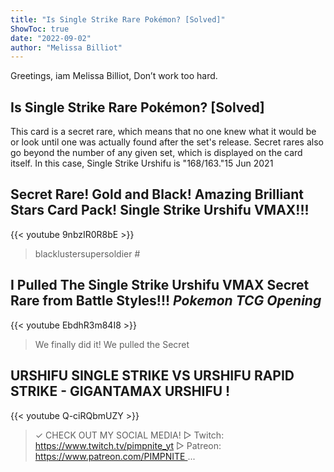 ```yaml
---
title: "Is Single Strike Rare Pokémon? [Solved]"
ShowToc: true 
date: "2022-09-02"
author: "Melissa Billiot" 
---
```


Greetings, iam Melissa Billiot, Don’t work too hard.
## Is Single Strike Rare Pokémon? [Solved]
This card is a secret rare, which means that no one knew what it would be or look until one was actually found after the set's release. Secret rares also go beyond the number of any given set, which is displayed on the card itself. In this case, Single Strike Urshifu is "168/163."15 Jun 2021

## Secret Rare! Gold and Black! Amazing Brilliant Stars Card Pack! Single Strike Urshifu VMAX!!!
{{< youtube 9nbzIR0R8bE >}}
>blacklustersupersoldier #

## I Pulled The Single Strike Urshifu VMAX Secret Rare from Battle Styles!!! *Pokemon TCG Opening*
{{< youtube EbdhR3m84I8 >}}
>We finally did it! We pulled the Secret 

## URSHIFU SINGLE STRIKE VS URSHIFU RAPID STRIKE - GIGANTAMAX URSHIFU !
{{< youtube Q-ciRQbmUZY >}}
>✓ CHECK OUT MY SOCIAL MEDIA! ▻ Twitch: https://www.twitch.tv/pimpnite_yt ▻ Patreon: https://www.patreon.com/PIMPNITE ...

